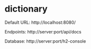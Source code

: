 # dictionary
Default URL: http://localhost:8080/

Endpoints: http://server:port/api/docs

Database: http://server:port/h2-console

